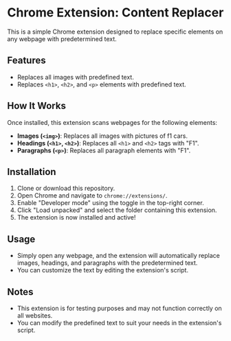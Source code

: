 # Chrome Extension: Content Replacer

This is a simple Chrome extension designed to replace specific elements on any webpage with predetermined text.

## Features

- Replaces all images with predefined text.
- Replaces `<h1>`, `<h2>`, and `<p>` elements with predefined text.

## How It Works

Once installed, this extension scans webpages for the following elements:
- **Images (`<img>`)**: Replaces all images with pictures of f1 cars.
- **Headings (`<h1>`, `<h2>`)**: Replaces all `<h1>` and `<h2>` tags with "F1".
- **Paragraphs (`<p>`)**: Replaces all paragraph elements with "F1".

## Installation

1. Clone or download this repository.
2. Open Chrome and navigate to `chrome://extensions/`.
3. Enable "Developer mode" using the toggle in the top-right corner.
4. Click "Load unpacked" and select the folder containing this extension.
5. The extension is now installed and active!

## Usage

- Simply open any webpage, and the extension will automatically replace images, headings, and paragraphs with the predetermined text.
- You can customize the text by editing the extension's script.

## Notes

- This extension is for testing purposes and may not function correctly on all websites.
- You can modify the predefined text to suit your needs in the extension's script.
